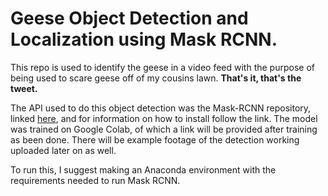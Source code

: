 # Geese Object Detection and Localization using Mask RCNN.

This repo is used to identify the geese in a video feed with the purpose of being used to scare geese off of my cousins lawn. **That's it, that's the tweet.**

The API used to do this object detection was the Mask-RCNN repository, linked [here](https://github.com/matterport/Mask_RCNN), and for information on how to install follow the link. The model was trained on Google Colab, of which a link will be provided after training as been done. There will be example footage of the detection working uploaded later on as well.

To run this, I suggest making an Anaconda environment with the requirements needed to run Mask RCNN.
